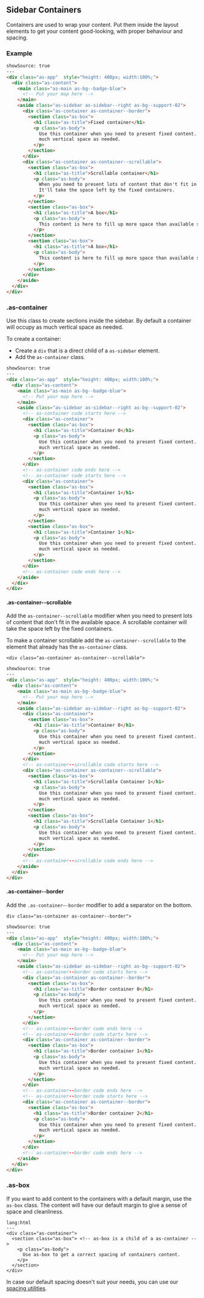 ## Sidebar Containers

Containers are used to wrap your content. Put them inside the layout elements to get your content good-looking, with proper behaviour and spacing.


### Example

```html
showSource: true
---
<div class="as-app"  style="height: 400px; width:100%;">
  <div class="as-content">
    <main class="as-main as-bg--badge-blue">
      <!-- Put your map here -->
    </main>
    <aside class="as-sidebar as-sidebar--right as-bg--support-02">
      <div class="as-container as-container--border">
        <section class="as-box">
          <h1 class="as-title">Fixed container</h1>
          <p class="as-body">
            Use this container when you need to present fixed content. This content will occupy as
            much vertical space as needed.
          </p>
        </section>
      </div>
      <div class="as-container as-container--scrollable">
        <section class="as-box">
          <h1 class="as-title">Scrollable container</h1>
          <p class="as-body">
            When you need to present lots of content that don't fit in the available space, use a scrollable container.
            It'll take the space left by the fixed containers.
          </p>
        </section>
        <section class="as-box">
          <h1 class="as-title">A box</h1>
          <p class="as-body">
            This content is here to fill up more space than available so you can scroll.
          </p>
        </section>
        <section class="as-box">
          <h1 class="as-title">A box</h1>
          <p class="as-body">
            This content is here to fill up more space than available so you can scroll.
          </p>
        </section>
      </div>
    </aside>
  </div>
</div>
```

### .as-container

Use this class to create sections inside the sidebar. By default a container will occupy as much vertical space as needed.

To create a container:
- Create a `div` that is a direct child of a `as-sidebar` element.
- Add the `as-container` class.

```html
showSource: true
---
<div class="as-app"  style="height: 400px; width:100%;">
  <div class="as-content">
    <main class="as-main as-bg--badge-blue">
      <!-- Put your map here -->
    </main>
    <aside class="as-sidebar as-sidebar--right as-bg--support-02">
      <!-- as-container code starts here -->
      <div class="as-container">
        <section class="as-box">
          <h1 class="as-title">Container 0</h1>
          <p class="as-body">
            Use this container when you need to present fixed content. This content will occupy as
            much vertical space as needed.
          </p>
        </section>
      </div>
      <!-- as-container code ends here -->
      <!-- as-container code starts here -->
      <div class="as-container">
        <section class="as-box">
          <h1 class="as-title">Container 1</h1>
          <p class="as-body">
            Use this container when you need to present fixed content. This content will occupy as
            much vertical space as needed.
          </p>
        </section>
        <section class="as-box">
          <h1 class="as-title">Container 1</h1>
          <p class="as-body">
            Use this container when you need to present fixed content. This content will occupy as
            much vertical space as needed.
          </p>
        </section>
      </div>
      <!-- as-container code ends here -->
    </aside>
  </div>
</div>
```

#### .as-container-\-scrollable

Add the `as-container--scrollable` modifier when you need to present lots of content that don't fit in the available space. A scrollable container will take the space left by the fixed containers.

To make a container scrollable add the `as-container--scrollable` to the element that already has the `as-container` class.

`<div class="as-container as-container--scrollable">`

```html
showSource: true
---
<div class="as-app"  style="height: 400px; width:100%;">
  <div class="as-content">
    <main class="as-main as-bg--badge-blue">
      <!-- Put your map here -->
    </main>
    <aside class="as-sidebar as-sidebar--right as-bg--support-02">
      <div class="as-container">
        <section class="as-box">
          <h1 class="as-title">Container 0</h1>
          <p class="as-body">
            Use this container when you need to present fixed content. This content will occupy as
            much vertical space as needed.
          </p>
        </section>
      </div>
      <!-- as-container--scrollable code starts here -->
      <div class="as-container as-container--scrollable">
        <section class="as-box">
          <h1 class="as-title">Scrollable Container 1</h1>
          <p class="as-body">
            Use this container when you need to present fixed content. This content will occupy as
            much vertical space as needed.
          </p>
        </section>
        <section class="as-box">
          <h1 class="as-title">Scrollable Container 1</h1>
          <p class="as-body">
            Use this container when you need to present fixed content. This content will occupy as
            much vertical space as needed.
          </p>
        </section>
      </div>
      <!-- as-container--scrollable code ends here -->
    </aside>
  </div>
</div>
```

#### .as-container-\-border


Add the `.as-container–-border` modifier to add a separator on the bottom.

`div class="as-container as-container--border">`

```html
showSource: true
---
<div class="as-app"  style="height: 400px; width:100%;">
  <div class="as-content">
    <main class="as-main as-bg--badge-blue">
      <!-- Put your map here -->
    </main>
    <aside class="as-sidebar as-sidebar--right as-bg--support-02">
      <!-- as-container--border code starts here -->
      <div class="as-container as-container--border">
        <section class="as-box">
          <h1 class="as-title">Border container 0</h1>
          <p class="as-body">
            Use this container when you need to present fixed content. This content will occupy as
            much vertical space as needed.
          </p>
        </section>
      </div>
      <!-- as-container--border code ends here -->
      <!-- as-container--border code starts here -->
      <div class="as-container as-container--border">
        <section class="as-box">
          <h1 class="as-title">Border container 1</h1>
          <p class="as-body">
            Use this container when you need to present fixed content. This content will occupy as
            much vertical space as needed.
          </p>
        </section>
      </div>
      <!-- as-container--border code ends here -->
      <!-- as-container--border code starts here -->
      <div class="as-container as-container--border">
        <section class="as-box">
          <h1 class="as-title">Border container 2</h1>
          <p class="as-body">
            Use this container when you need to present fixed content. This content will occupy as
            much vertical space as needed.
          </p>
        </section>
      </div>
      <!-- as-container--border code ends here -->
    </aside>
  </div>
</div>
```

### .as-box

If you want to add content to the containers with a default margin, use the `as-box` class. The content will have our default margin to give a sense of space and cleanliness.

```code
lang:html
---
<div class="as-container">
  <section class="as-box"> <!-- as-box is a child of a as-container -->
    <p class="as-body">
      Use as-box to get a correct spacing of containers content.
    </p>
  </section>
</div>
```

In case our default spacing doesn't suit your needs, you can use our [spacing utilities](/styles/utilities).
